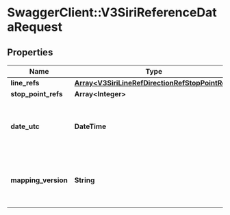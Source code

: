 # SwaggerClient::V3SiriReferenceDataRequest

## Properties
Name | Type | Description | Notes
------------ | ------------- | ------------- | -------------
**line_refs** | [**Array&lt;V3SiriLineRefDirectionRefStopPointRef&gt;**](V3SiriLineRefDirectionRefStopPointRef.md) |  | 
**stop_point_refs** | **Array&lt;Integer&gt;** | Siri StopPointRef | [optional] 
**date_utc** | **DateTime** | Filter by the date and time of the request (ISO 8601 UTC format) (default &#x3D; current date and time) | [optional] 
**mapping_version** | **String** | DIVA mapping version generated by Chronos during a Parser or RealtimeBusConfig load | 

